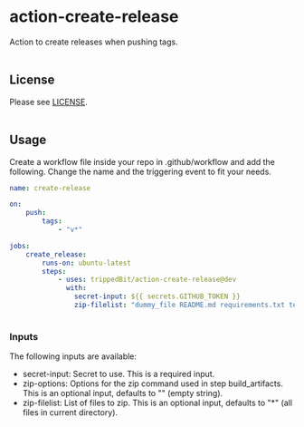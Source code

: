 # action-create-release
Action to create releases when pushing tags.
<br><br>
## License
Please see [LICENSE](LICENSE).
<br><br>
## Usage
Create a workflow file inside your repo in .github/workflow and add the following.
Change the name and the triggering event to fit your needs.
```yml
name: create-release

on:
    push:
        tags:
            - "v*"

jobs:
    create_release:
        runs-on: ubuntu-latest
        steps:
            - uses: trippedBit/action-create-release@dev
              with:
                secret-input: ${{ secrets.GITHUB_TOKEN }}
                zip-filelist: "dummy_file README.md requirements.txt tests/test_unit.py"
  
```
### Inputs
The following inputs are available:
* secret-input: Secret to use. This is a required input.
* zip-options: Options for the zip command used in step build_artifacts. This is an optional input, defaults to "" (empty string).
* zip-filelist: List of files to zip. This is an optional input, defaults to "*" (all files in current directory).
